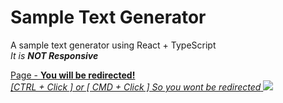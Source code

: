 # Sample Text Generator

A sample text generator using React + TypeScript </br>
<i> It is <Strong> NOT Responsive </Strong></i>

<a href='https://jbernardofortes.github.io/sampleTextGenerator/'>
  Page - <strong>You will be redirected!</strong> </br>
  <i>[CTRL + Click ] or [ CMD + Click ] So you wont be redirected</i>
<img src='https://imgur.com/SrJhcuL.jpg'>
</a>
